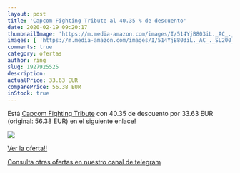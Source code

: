 ```yaml
---
layout: post
title: 'Capcom Fighting Tribute al 40.35 % de descuento'
date: 2020-02-19 09:20:17
thumbnailImage: 'https://m.media-amazon.com/images/I/514YjB803iL._AC_._SL200_.jpg'
images: [ 'https://m.media-amazon.com/images/I/514YjB803iL._AC_._SL200_.jpg' ]
comments: true
category: ofertas
author: ring
slug: 1927925525
description:
actualPrice: 33.63 EUR
comparePrice: 56.38 EUR
inStock: true
---
```


Está [Capcom Fighting Tribute](https://www.amazon.es/dp/1927925525/?tag=redken-21) con 40.35 de descuento por 33.63 EUR (original: 56.38 EUR) en el siguiente enlace!

[![](https://m.media-amazon.com/images/I/514YjB803iL._AC_._SL200_.jpg)](https://www.amazon.es/dp/1927925525/?tag=redken-21)

[Ver la oferta!!](https://www.amazon.es/dp/1927925525/?tag=redken-21)

[Consulta otras ofertas en nuestro canal de telegram](https://t.me/s/ofertas25)

